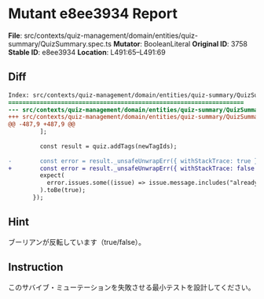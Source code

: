 # Mutant e8ee3934 Report

**File**: src/contexts/quiz-management/domain/entities/quiz-summary/QuizSummary.spec.ts
**Mutator**: BooleanLiteral
**Original ID**: 3758
**Stable ID**: e8ee3934
**Location**: L491:65–L491:69

## Diff

```diff
Index: src/contexts/quiz-management/domain/entities/quiz-summary/QuizSummary.spec.ts
===================================================================
--- src/contexts/quiz-management/domain/entities/quiz-summary/QuizSummary.spec.ts	original
+++ src/contexts/quiz-management/domain/entities/quiz-summary/QuizSummary.spec.ts	mutated #3758
@@ -487,9 +487,9 @@
         ];
 
         const result = quiz.addTags(newTagIds);
 
-        const error = result._unsafeUnwrapErr({ withStackTrace: true });
+        const error = result._unsafeUnwrapErr({ withStackTrace: false });
         expect(
           error.issues.some((issue) => issue.message.includes("already exist")),
         ).toBe(true);
       });
```

## Hint

ブーリアンが反転しています（true/false）。

## Instruction

このサバイブ・ミューテーションを失敗させる最小テストを設計してください。
